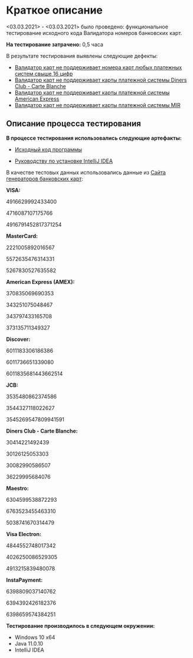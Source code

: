 #  Краткое описание  

<03.03.2021> - <03.03.2021> было проведено: функциональное тестирование исходного кода Валидатора номеров банковских карт.

**На тестирование затрачено:** 0,5 часа

В результате тестирования выявлены следующие дефекты:
- [Валидатор карт не поддерживает номера карт любых платежных систем свыше 16 цифр](https://github.com/Anton10011/Java1.2/issues/1)
- [Валидатор карт не поддерживает карты платежной системы Diners Club - Carte Blanche](https://github.com/Anton10011/Java1.2/issues/4)
- [Валидатор карт не поддерживает карты платежной системы American Express](https://github.com/Anton10011/Java1.2/issues/3)
- [Валидатор карт не поддерживает карты платежной системы MIR](https://github.com/Anton10011/Java1.2/issues/2)

## Описание процесса тестирования

**В процессе тестирования использовались следующие артефакты:**

- [Исходный код программы](https://github.com/Anton10011/Java1.2/blob/master/src/Main.java) 

- [Руководству по установке IntelliJ IDEA](https://github.com/netology-code/javaqa-homeworks/blob/master/intro/idea.md)

В качестве тестовых данных использовались данные из [Сайта генераторов банковских карт](https://www.freeformatter.com/credit-card-number-generator-validator.html):

**VISA:**

4916629992433400

4716087107175766

4916791452817371254

**MasterCard:**

2221005892016567

5572635476314331

5267830527635582

**American Express (AMEX):**

370835069690353

343251075048467

343797433165708

373135711349327

**Discover:**

6011183306186386

6011736651339080

6011835681443662514

**JCB:**

3535480862374586

3544327118022627

3545269547809941591

**Diners Club - Carte Blanche:**

30414221492439

30126125053303

30082990586507

36229995684076

**Maestro:**

6304599538872293

6763523455463310

5038741670314479

**Visa Electron:**

4844552748017342

4026250086529305

4913215839480078

**InstaPayment:**

6398809037140762

6394392426182376

6398659574384251


**Тестирование производилось в следующем окружении:**

- Windows 10 х64
- Java 11.0.10
- IntelliJ IDEA
